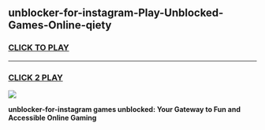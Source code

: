 
## unblocker-for-instagram-Play-Unblocked-Games-Online-qiety
<h3>
<a href="https://premium76.site?title=unblocker-for-instagram&ref=25A">CLICK TO PLAY</a></h3>
<hr>

<h3>
<a href="https://premium76.site?title=unblocker-for-instagram&ref=25A">CLICK 2 PLAY</a>
  
</h3>

<a href="https://premium76.site?title=unblocker-for-instagram&ref=25A"><img src="https://clearcache.store/games.png"></a>


**unblocker-for-instagram games unblocked: Your Gateway to Fun and Accessible Online Gaming**
